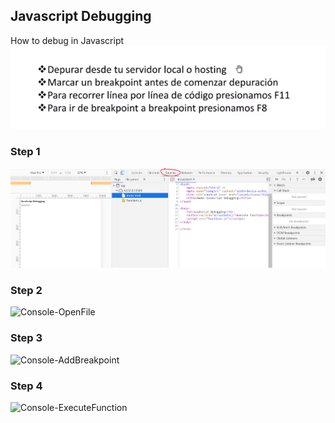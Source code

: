 ## Javascript Debugging
How to debug in Javascript
![JSDebugging](https://github.com/dianavile/JavaScript-Debugging/blob/main/assets/img/0JSDebugging.PNG)

### Step 1
![Console-Source](https://github.com/dianavile/JavaScript-Debugging/blob/main/assets/img/1Console-Sources.PNG)

### Step 2
![Console-OpenFile]()


### Step 3
![Console-AddBreakpoint]()


### Step 4
![Console-ExecuteFunction]()

